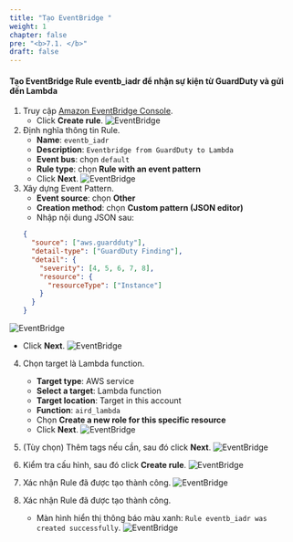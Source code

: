 ```yaml
---
title: "Tạo EventBridge "
weight: 1
chapter: false
pre: "<b>7.1. </b>"
draft: false
---
```



#### Tạo EventBridge Rule **eventb_iadr** để nhận sự kiện từ GuardDuty và gửi đến Lambda

1. Truy cập [Amazon EventBridge Console](https://console.aws.amazon.com/events/).
    + Click **Create rule**.
![EventBridge](/000058-SessionManager/images/7.EventBridge/1.png)
2. Định nghĩa thông tin Rule.
    + **Name**: `eventb_iadr`
    + **Description**: `Eventbridge from GuardDuty to Lambda`
    + **Event bus**: chọn `default`
    + **Rule type**: chọn **Rule with an event pattern**
    + Click **Next**.
![EventBridge](/000058-SessionManager/images/7.EventBridge/2.png)
3. Xây dựng Event Pattern.
    + **Event source**: chọn **Other**
    + **Creation method**: chọn **Custom pattern (JSON editor)**
    + Nhập nội dung JSON sau:
    ```json
    {
      "source": ["aws.guardduty"],
      "detail-type": ["GuardDuty Finding"],
      "detail": {
        "severity": [4, 5, 6, 7, 8],
        "resource": {
          "resourceType": ["Instance"]
        }
      }
    }
    ```
  
![EventBridge](/000058-SessionManager/images/7.EventBridge/3.png)
  + Click **Next**.
![EventBridge](/000058-SessionManager/images/7.EventBridge/4.png)
4. Chọn target là Lambda function.
    + **Target type**: AWS service
    + **Select a target**: Lambda function
    + **Target location**: Target in this account
    + **Function**: `aird_lambda`
    + Chọn **Create a new role for this specific resource**
    + Click **Next**.
![EventBridge](/000058-SessionManager/images/7.EventBridge/5.png)

5. (Tùy chọn) Thêm tags nếu cần, sau đó click **Next**.
![EventBridge](/000058-SessionManager/images/7.EventBridge/6.png)

6. Kiểm tra cấu hình, sau đó click **Create rule**.
![EventBridge](/000058-SessionManager/images/7.EventBridge/7.png)

7. Xác nhận Rule đã được tạo thành công.
![EventBridge](/000058-SessionManager/images/6.clean7.EventBridge/8.png)
8. Xác nhận Rule đã được tạo thành công.  
    + Màn hình hiển thị thông báo màu xanh: `Rule eventb_iadr was created successfully`.
![EventBridge](/000058-SessionManager/images/7.EventBridge/9.png)





